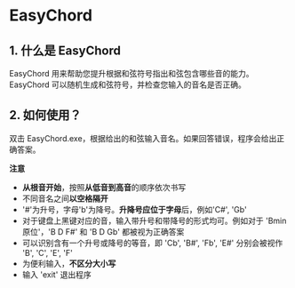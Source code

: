 # EasyChord

## 1. 什么是 EasyChord

EasyChord 用来帮助您提升根据和弦符号指出和弦包含哪些音的能力。EasyChord 可以随机生成和弦符号，并检查您输入的音名是否正确。

## 2. 如何使用？

双击 EasyChord.exe，根据给出的和弦输入音名。如果回答错误，程序会给出正确答案。

**注意**

* **从根音开始**，按照**从低音到高音**的顺序依次书写
* 不同音名之间**以空格隔开**
* '#'为升号，字母'b'为降号。**升降号应位于字母**后，例如'C#', 'Gb'
* 对于键盘上黑键对应的音，输入带升号和带降号的形式均可。例如对于 'Bmin原位'，'B D F#' 和 'B D Gb' 都被视为正确答案
* 可以识别含有一个升号或降号的等音，即 'Cb', 'B#', 'Fb', 'E#' 分别会被视作 'B', 'C', 'E', 'F'
* 为便利输入，**不区分大小写**
* 输入 'exit' 退出程序
